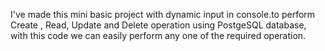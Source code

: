 I've made this mini basic project with dynamic input in console.to perform Create , Read, Update and Delete operation using PostgeSQL database, with this code we can easily perform any one of the required operation.
